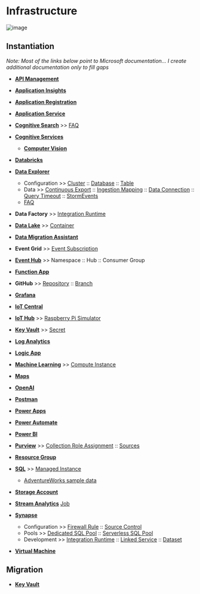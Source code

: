 # Infrastructure

![image](https://user-images.githubusercontent.com/44923999/185972867-64465cc3-0769-4045-bc5d-672f573854c7.png)

## Instantiation
_Note: Most of the links below point to Microsoft documentation... I create additional documentation only to fill gaps_

* [**API Management**](https://learn.microsoft.com/en-us/azure/api-management/)

* [**Application Insights**](https://learn.microsoft.com/en-us/azure/azure-monitor/app/app-insights-overview)

* [**Application Registration**](Infrastructure_ApplicationRegistration.md)

* [**Application Service**](https://learn.microsoft.com/en-us/azure/app-service/)

* [**Cognitive Search**](https://azure.microsoft.com/en-us/products/search) >> [FAQ](https://learn.microsoft.com/en-us/azure/search/search-faq-frequently-asked-questions)

* [**Cognitive Services**](https://learn.microsoft.com/en-us/azure/cognitive-services/)
  * [**Computer Vision**](https://learn.microsoft.com/en-us/azure/cognitive-services/computer-vision/overview)

* [**Databricks**](https://learn.microsoft.com/en-us/azure/databricks/)

* [**Data Explorer**](https://learn.microsoft.com/en-us/azure/data-explorer/)
  * Configuration >> [Cluster](https://learn.microsoft.com/en-us/azure/data-explorer/create-cluster-database-portal) :: [Database](https://learn.microsoft.com/en-us/azure/data-explorer/create-cluster-database-portal) :: [Table](Infrastructure_DataExplorer_Table.md)
  * Data >> [Continuous Export](https://learn.microsoft.com/en-us/azure/data-explorer/kusto/management/data-export/continuous-data-export) :: [Ingestion Mapping](Infrastructure_DataExplorer_IngestionMapping.md) :: [Data Connection](Infrastructure_DataExplorer_DataConnection.md) :: [Query Timeout](Infrastructure_DataExplorer_QueryTimeout.md) :: [StormEvents](https://learn.microsoft.com/en-us/azure/data-explorer/ingest-sample-data)
  * [FAQ](Infrastructure_DataExplorer.md)

* **Data Factory** >> [Integration Runtime](https://learn.microsoft.com/en-us/azure/data-factory/create-self-hosted-integration-runtime?tabs=data-factory)

* [**Data Lake**](Infrastructure_DataLake.md) >> [Container](Infrastructure_DataLake_Container.md)

* [**Data Migration Assistant**](https://www.microsoft.com/en-us/download/details.aspx?id=53595)

* **Event Grid** >> [Event Subscription](Infrastructure_EventGrid_EventSubscription.md)

* [**Event Hub**](https://learn.microsoft.com/en-us/azure/event-hubs/) >> Namespace :: Hub :: Consumer Group

* [**Function App**](https://learn.microsoft.com/en-us/azure/azure-functions/functions-overview)

* **GitHub** >> [Repository](https://docs.github.com/en/repositories/creating-and-managing-repositories/creating-a-new-repository) :: [Branch](https://docs.github.com/en/pull-requests/collaborating-with-pull-requests/proposing-changes-to-your-work-with-pull-requests/creating-and-deleting-branches-within-your-repository)

* [**Grafana**](https://docs.microsoft.com/en-us/azure/managed-grafana/quickstart-managed-grafana-portal)

* [**IoT Central**](https://learn.microsoft.com/en-us/azure/iot-central/)

* [**IoT Hub**](https://learn.microsoft.com/en-us/azure/iot-hub/) >> [Raspberry Pi Simulator](https://azure-samples.github.io/raspberry-pi-web-simulator/)

* [**Key Vault**](https://learn.microsoft.com/en-us/azure/key-vault) >> [Secret](https://learn.microsoft.com/en-us/azure/key-vault/secrets)

* [**Log Analytics**](https://learn.microsoft.com/en-us/azure/azure-monitor/logs/log-analytics-overview)

* [**Logic App**](https://learn.microsoft.com/en-us/azure/logic-apps/)

* [**Machine Learning**](https://learn.microsoft.com/en-us/azure/machine-learning/) >> [Compute Instance](https://learn.microsoft.com/en-us/azure/machine-learning/concept-compute-instance)

* [**Maps**](https://learn.microsoft.com/en-us/azure/azure-maps/)

* [**OpenAI**](https://learn.microsoft.com/en-us/azure/cognitive-services/openai/overview)

* [**Postman**](https://www.postman.com/product/workspaces/)

* [**Power Apps**](https://powerapps.microsoft.com/en-us/)

* [**Power Automate**](https://powerautomate.microsoft.com/en-us/)

* [**Power BI**](https://powerbi.microsoft.com/en-us/)

* [**Purview**](Infrastructure_Purview.md) >> [Collection Role Assignment](Infrastructure_Purview_CollectionRoleAssignment.md) :: [Sources](Infrastructure_Purview_Sources.md)

* [**Resource Group**](Infrastructure_ResourceGroup.md)

* [**SQL**](https://learn.microsoft.com/en-us/azure/azure-sql) >> [Managed Instance](https://learn.microsoft.com/en-us/azure/azure-sql/managed-instance/instance-create-quickstart)
  * [AdventureWorks sample data](https://learn.microsoft.com/en-us/sql/samples/adventureworks-install-configure)

* [**Storage Account**](Infrastructure_StorageAccount.md)

* [**Stream Analytics**](https://learn.microsoft.com/en-us/azure/stream-analytics/stream-analytics-introduction) [Job](https://learn.microsoft.com/en-us/azure/stream-analytics/stream-analytics-quick-create-portal)

* [**Synapse**](Infrastructure_Synapse.md)
  * Configuration >> [Firewall Rule](Infrastructure_Synapse_FirewallRules.md) :: [Source Control](https://learn.microsoft.com/en-us/azure/synapse-analytics/cicd/source-control)
  * Pools >> [Dedicated SQL Pool](https://learn.microsoft.com/en-us/azure/synapse-analytics/quickstart-create-sql-pool-studio) :: [Serverless SQL Pool](https://learn.microsoft.com/en-us/azure/synapse-analytics/quickstart-serverless-sql-pool)
  * Development >> [Integration Runtime](https://learn.microsoft.com/en-us/azure/data-factory/create-self-hosted-integration-runtime?tabs=data-factory) :: [Linked Service](https://learn.microsoft.com/en-us/azure/data-factory/concepts-linked-services?tabs=data-factory) :: [Dataset](https://learn.microsoft.com/en-us/azure/data-factory/concepts-datasets-linked-services?tabs=data-factory) 

* [**Virtual Machine**](https://learn.microsoft.com/en-us/azure/virtual-machines/overview)

## Migration

* [**Key Vault**](Infrastructure_Migration_KeyVaults.md)
